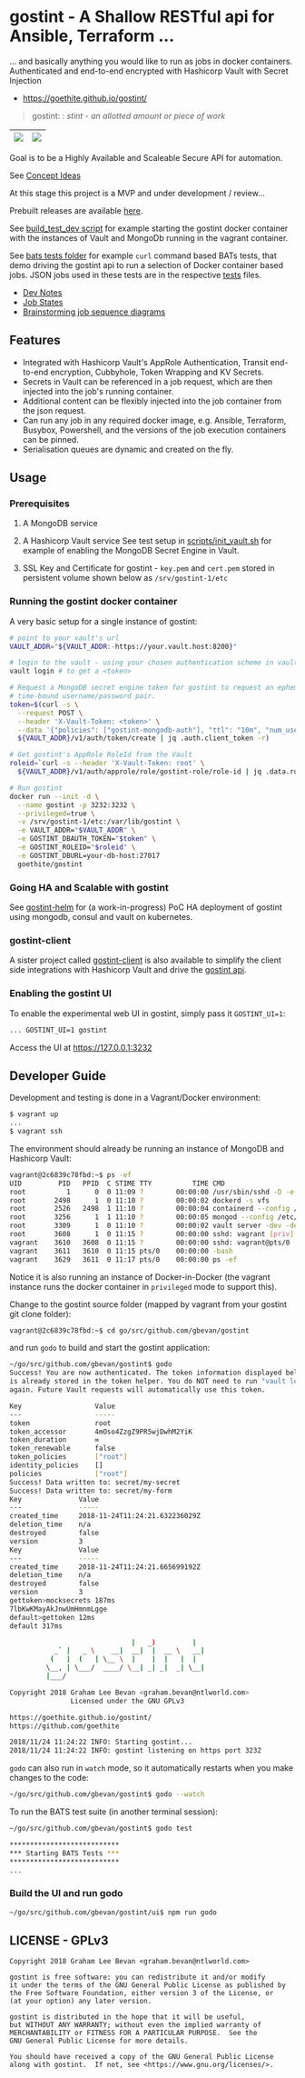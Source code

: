 # gostint - A Shallow RESTful api for Ansible, Terraform ...
... and basically anything you would like to run as jobs in docker containers.
Authenticated and end-to-end encrypted with Hashicorp Vault with Secret Injection
* https://goethite.github.io/gostint/

> gostint:
> : _stint - an allotted amount or piece of work_

| ![](https://img.shields.io/github/release/goethite/gostint.svg) | ![](https://img.shields.io/github/license/goethite/gostint.svg) |
|-|-|

Goal is to be a Highly Available and Scaleable Secure API for automation.

See [Concept Ideas](docs/Concept_Ideas.md)

At this stage this project is a MVP and under development / review...

Prebuilt releases are available [here](https://github.com/goethite/gostint/releases).

See [build_test_dev script](./build_test_against_dev.sh) for example starting the gostint docker container with the instances of Vault and MongoDb running in the vagrant container.

See [bats tests folder](tests/bats) for example `curl` command based BATs tests, that
demo driving the gostint api to run a selection of Docker container based jobs.
JSON jobs used in these tests are in the respective [tests](tests/) files.

* [Dev Notes](docs/devnotes.md)
* [Job States](docs/jobstates.md)
* [Brainstorming job sequence diagrams](docs/jobsequence.md)

## Features
* Integrated with Hashicorp Vault's AppRole Authentication, Transit end-to-end
  encryption, Cubbyhole, Token Wrapping and KV Secrets.
* Secrets in Vault can be referenced in a job request, which are then injected
  into the job's running container.
* Additional content can be flexibly injected into the job container from the
  json request.
* Can run any job in any required docker image, e.g. Ansible, Terraform, Busybox,
  Powershell, and the versions of the job execution containers can be pinned.
* Serialisation queues are dynamic and created on the fly.

## Usage

### Prerequisites
1. A MongoDB service

2. A Hashicorp Vault service
See test setup in [scripts/init_vault.sh](scripts/init_vault.sh) for example of enabling the MongoDB Secret Engine in Vault.

3. SSL Key and Certificate for gostint - `key.pem` and `cert.pem` stored in persistent volume shown below as `/srv/gostint-1/etc`

### Running the gostint docker container
A very basic setup for a single instance of gostint:
```bash
# point to your vault's url
VAULT_ADDR="${VAULT_ADDR:-https://your.vault.host:8200}"

# login to the vault - using your chosen authentication scheme in vault
vault login # to get a <token>

# Request a MongoDB secret engine token for gostint to request an ephemeral
# time-bound username/password pair.
token=$(curl -s \
  --request POST \
  --header 'X-Vault-Token: <token>' \
  --data '{"policies": ["gostint-mongodb-auth"], "ttl": "10m", "num_uses": 2}' \
  ${VAULT_ADDR}/v1/auth/token/create | jq .auth.client_token -r)

# Get gostint's AppRole RoleId from the Vault
roleid=`curl -s --header 'X-Vault-Token: root' \
  ${VAULT_ADDR}/v1/auth/approle/role/gostint-role/role-id | jq .data.role_id -r`

# Run gostint
docker run --init -d \
  --name gostint -p 3232:3232 \
  --privileged=true \
  -v /srv/gostint-1/etc:/var/lib/gostint \
  -e VAULT_ADDR="$VAULT_ADDR" \
  -e GOSTINT_DBAUTH_TOKEN="$token" \
  -e GOSTINT_ROLEID="$roleid" \
  -e GOSTINT_DBURL=your-db-host:27017
  goethite/gostint
```

### Going HA and Scalable with gostint
See [gostint-helm](https://github.com/goethite/gostint-helm) for (a work-in-progress)
PoC HA deployment of gostint using mongodb, consul and vault on kubernetes.

### gostint-client
A sister project called [gostint-client](https://github.com/goethite/gostint-client)
is also available to simplify the client side integrations with Hashicorp Vault
and drive the [gostint api](https://goethite.github.io/gostint/docs/1100_api_v1_job/).

### Enabling the gostint UI
To enable the experimental web UI in gostint, simply pass it `GOSTINT_UI=1`:
```bash
... GOSTINT_UI=1 gostint
```
Access the UI at https://127.0.0.1:3232

## Developer Guide

Development and testing is done in a Vagrant/Docker environment:
```bash
$ vagrant up
...
$ vagrant ssh
```
The environment should already be running an instance of MongoDB and Hashicorp Vault:
```bash
vagrant@2c6839c78fbd:~$ ps -ef
UID         PID   PPID  C STIME TTY          TIME CMD
root          1      0  0 11:09 ?        00:00:00 /usr/sbin/sshd -D -e
root       2498      1  0 11:10 ?        00:00:02 dockerd -s vfs
root       2526   2498  1 11:10 ?        00:00:04 containerd --config /var/run/docker/containerd/containerd.toml --log-level info
root       3256      1  1 11:10 ?        00:00:05 mongod --config /etc/mongod.conf --fork --smallfiles --auth --bind_ip 0.0.0.0
root       3309      1  0 11:10 ?        00:00:02 vault server -dev -dev-root-token-id=root -dev-listen-address=0.0.0.0:8200
root       3608      1  0 11:15 ?        00:00:00 sshd: vagrant [priv]
vagrant    3610   3608  0 11:15 ?        00:00:00 sshd: vagrant@pts/0
vagrant    3611   3610  0 11:15 pts/0    00:00:00 -bash
vagrant    3629   3611  0 11:17 pts/0    00:00:00 ps -ef
```
Notice it is also running an instance of Docker-in-Docker (the vagrant instance
runs the docker container in `privileged` mode to support this).

Change to the gostint source folder (mapped by vagrant from your gostint git
clone folder):
```bash
vagrant@2c6839c78fbd:~$ cd go/src/github.com/gbevan/gostint
```

and run `godo` to build and start the gostint application:
```bash
~/go/src/github.com/gbevan/gostint$ godo
Success! You are now authenticated. The token information displayed below
is already stored in the token helper. You do NOT need to run "vault login"
again. Future Vault requests will automatically use this token.

Key                  Value
---                  -----
token                root
token_accessor       4mOso4ZzgZ9PR5wjDwhM2YiK
token_duration       ∞
token_renewable      false
token_policies       ["root"]
identity_policies    []
policies             ["root"]
Success! Data written to: secret/my-secret
Success! Data written to: secret/my-form
Key              Value
---              -----
created_time     2018-11-24T11:24:21.632236029Z
deletion_time    n/a
destroyed        false
version          3
Key              Value
---              -----
created_time     2018-11-24T11:24:21.665699192Z
deletion_time    n/a
destroyed        false
version          3
gettoken>mocksecrets 187ms
7lbKwKMayAkJnwUmHmnmLgge
default>gettoken 12ms
default 317ms

                              |   _)         |
           _` |   _ \    __|  __|  |  __ \   __|
          (   |  (   | \__ \  |    |  |   |  |
         \__, | \___/  ____/ \__| _| _|  _| \__|
         |___/

Copyright 2018 Graham Lee Bevan <graham.bevan@ntlworld.com>
               Licensed under the GNU GPLv3

https://goethite.github.io/gostint/
https://github.com/goethite

2018/11/24 11:24:22 INFO: Starting gostint...
2018/11/24 11:24:22 INFO: gostint listening on https port 3232
```

`godo` can also run in `watch` mode, so it automatically restarts when you make
changes to the code:
```bash
~/go/src/github.com/gbevan/gostint$ godo --watch
```

To run the BATS test suite (in another terminal session):
```bash
~/go/src/github.com/gbevan/gostint$ godo test

***************************
*** Starting BATS Tests ***
***************************
...
```

### Build the UI and run godo
```bash
~/go/src/github.com/gbevan/gostint/ui$ npm run godo
```

## LICENSE - GPLv3

```
Copyright 2018 Graham Lee Bevan <graham.bevan@ntlworld.com>

gostint is free software: you can redistribute it and/or modify
it under the terms of the GNU General Public License as published by
the Free Software Foundation, either version 3 of the License, or
(at your option) any later version.

gostint is distributed in the hope that it will be useful,
but WITHOUT ANY WARRANTY; without even the implied warranty of
MERCHANTABILITY or FITNESS FOR A PARTICULAR PURPOSE.  See the
GNU General Public License for more details.

You should have received a copy of the GNU General Public License
along with gostint.  If not, see <https://www.gnu.org/licenses/>.
```
